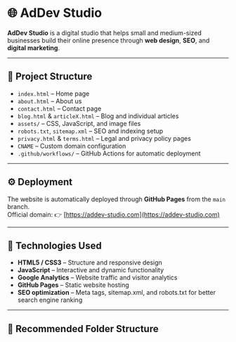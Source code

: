 # 🌐 AdDev Studio

**AdDev Studio** is a digital studio that helps small and medium-sized businesses build their online presence through **web design**, **SEO**, and **digital marketing**.

---

## 🚀 Project Structure

- `index.html` – Home page  
- `about.html` – About us  
- `contact.html` – Contact page  
- `blog.html` & `articleX.html` – Blog and individual articles  
- `assets/` – CSS, JavaScript, and image files  
- `robots.txt`, `sitemap.xml` – SEO and indexing setup  
- `privacy.html` & `terms.html` – Legal and privacy policy pages  
- `CNAME` – Custom domain configuration  
- `.github/workflows/` – GitHub Actions for automatic deployment

---

## ⚙️ Deployment

The website is automatically deployed through **GitHub Pages** from the `main` branch.  
Official domain: 👉 [https://addev-studio.com](https://addev-studio.com)

---

## 🧠 Technologies Used

- **HTML5 / CSS3** – Structure and responsive design  
- **JavaScript** – Interactive and dynamic functionality  
- **Google Analytics** – Website traffic and visitor analytics  
- **GitHub Pages** – Static website hosting  
- **SEO optimization** – Meta tags, sitemap.xml, and robots.txt for better search engine ranking  

---

## 🧩 Recommended Folder Structure
